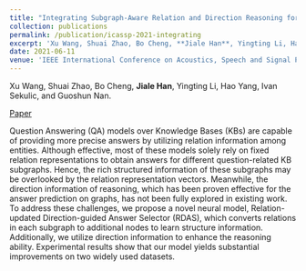```yaml
---
title: "Integrating Subgraph-Aware Relation and Direction Reasoning for Question Answering"
collection: publications
permalink: /publication/icassp-2021-integrating
excerpt: 'Xu Wang, Shuai Zhao, Bo Cheng, **Jiale Han**, Yingting Li, Hao Yang, Ivan Sekulic, and Guoshun Nan.'
date: 2021-06-11
venue: 'IEEE International Conference on Acoustics, Speech and Signal Processing (ICASSP)'
---
```

Xu Wang, Shuai Zhao, Bo Cheng, **Jiale Han**, Yingting Li, Hao Yang, Ivan Sekulic, and Guoshun Nan.

[Paper](https://ieeexplore.ieee.org/document/9413620)


Question Answering (QA) models over Knowledge Bases (KBs) are capable of providing more precise answers by utilizing relation information among entities. Although effective, most of these models solely rely on fixed relation representations to obtain answers for different question-related KB subgraphs. Hence, the rich structured information of these subgraphs may be overlooked by the relation representation vectors. Meanwhile, the direction information of reasoning, which has been proven effective for the answer prediction on graphs, has not been fully explored in existing work. To address these challenges, we propose a novel neural model, Relation-updated Direction-guided Answer Selector (RDAS), which converts relations in each subgraph to additional nodes to learn structure information. Additionally, we utilize direction information to enhance the reasoning ability. Experimental results show that our model yields substantial improvements on two widely used datasets.